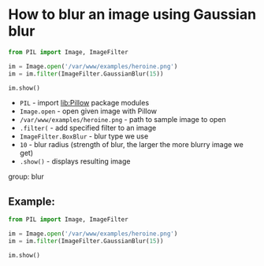 # How to blur an image using Gaussian blur

```python
from PIL import Image, ImageFilter

im = Image.open('/var/www/examples/heroine.png')
im = im.filter(ImageFilter.GaussianBlur(15))

im.show()
```

- `PIL` - import [lib:Pillow](https://onelinerhub.com/python-pillow/how-to-install-python-pillow-module) package modules
- `Image.open` - open given image with Pillow
- `/var/www/examples/heroine.png` - path to sample image to open
- `.filter(` - add specified filter to an image
- `ImageFilter.BoxBlur` - blur type we use
- `10` - blur radius (strength of blur, the larger the more blurry image we get)
- `.show()` - displays resulting image

group: blur

## Example: 
```python
from PIL import Image, ImageFilter

im = Image.open('/var/www/examples/heroine.png')
im = im.filter(ImageFilter.GaussianBlur(15))

im.show()
```


